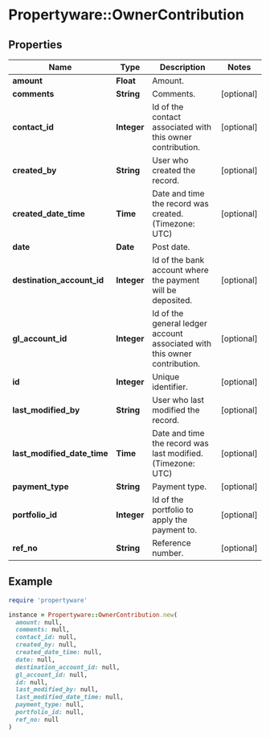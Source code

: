 # Propertyware::OwnerContribution

## Properties

| Name | Type | Description | Notes |
| ---- | ---- | ----------- | ----- |
| **amount** | **Float** | Amount. |  |
| **comments** | **String** | Comments. | [optional] |
| **contact_id** | **Integer** | Id of the contact associated with this owner contribution. | [optional] |
| **created_by** | **String** | User who created the record. | [optional] |
| **created_date_time** | **Time** | Date and time the record was created. (Timezone: UTC) | [optional] |
| **date** | **Date** | Post date. |  |
| **destination_account_id** | **Integer** | Id of the bank account where the payment will be deposited. | [optional] |
| **gl_account_id** | **Integer** | Id of the general ledger account associated with this owner contribution. | [optional] |
| **id** | **Integer** | Unique identifier. | [optional] |
| **last_modified_by** | **String** | User who last modified the record. | [optional] |
| **last_modified_date_time** | **Time** | Date and time the record was last modified. (Timezone: UTC) | [optional] |
| **payment_type** | **String** | Payment type. | [optional] |
| **portfolio_id** | **Integer** | Id of the portfolio to apply the payment to. | [optional] |
| **ref_no** | **String** | Reference number. | [optional] |

## Example

```ruby
require 'propertyware'

instance = Propertyware::OwnerContribution.new(
  amount: null,
  comments: null,
  contact_id: null,
  created_by: null,
  created_date_time: null,
  date: null,
  destination_account_id: null,
  gl_account_id: null,
  id: null,
  last_modified_by: null,
  last_modified_date_time: null,
  payment_type: null,
  portfolio_id: null,
  ref_no: null
)
```

